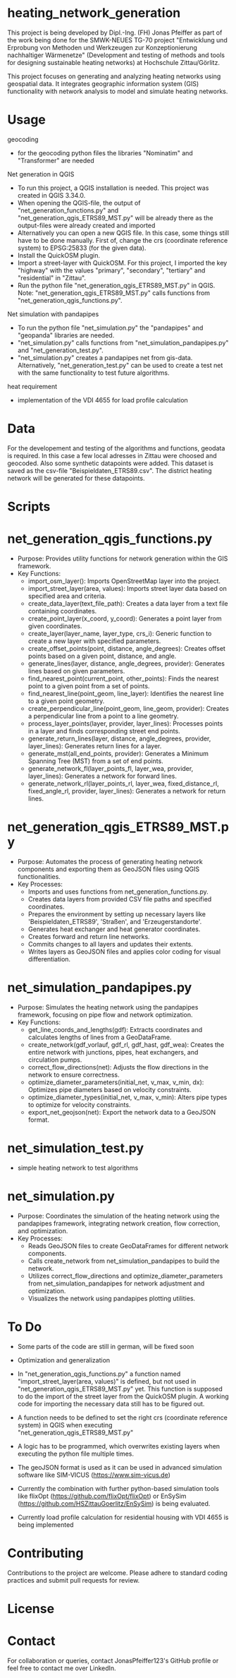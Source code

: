 # heating_network_generation

This project is being developed by Dipl.-Ing. (FH) Jonas Pfeiffer as part of the work being done for the SMWK-NEUES TG-70 project "Entwicklung und Erprobung von Methoden und Werkzeugen zur Konzeptionierung nachhaltiger Wärmenetze" (Development and testing of methods and tools for designing sustainable heating networks) at Hochschule Zittau/Görlitz.

This project focuses on generating and analyzing heating networks using geospatial data. It integrates geographic information system (GIS) functionality with network analysis to model and simulate heating networks.

# Usage

geocoding
- for the geocoding python files the libraries "Nominatim" and "Transformer" are needed

Net generation in QGIS
- To run this project, a QGIS installation is needed. This project was created in QGIS 3.34.0. 
- When opening the QGIS-file, the output of "net_generation_functions.py" and "net_generation_qgis_ETRS89_MST.py" will be already there as the output-files were already created and imported
- Alternatively you can open a new QGIS file. In this case, some things still have to be done manually. First of, change the crs (coordinate reference system) to EPSG:25833 (for the given data). 
- Install the QuickOSM plugin. 
- Import a street-layer with QuickOSM. For this project, I imported the key "highway" with the values "primary", "secondary", "tertiary" and "residential" in "Zittau". 
- Run the python file "net_generation_qgis_ETRS89_MST.py" in QGIS. 
Note: "net_generation_qgis_ETRS89_MST.py" calls functions from "net_generation_qgis_functions.py".

Net simulation with pandapipes
- To run the python file "net_simulation.py" the "pandapipes" and "geopanda" libraries are needed.
- "net_simulation.py" calls functions from "net_simulation_pandapipes.py" and "net_generation_test.py".
- "net_simulation.py" creates a pandapipes net from gis-data. Alternatively, "net_generation_test.py" can be used to create a test net with the same functionality to test future algorithms.

heat requirement
- implementation of the VDI 4655 for load profile calculation

# Data
For the developement and testing of the algorithms and functions, geodata is required. In this case a few local adresses in Zittau were choosed and geocoded. Also some synthetic datapoints were added. This dataset is saved as the csv-file "Beispieldaten_ETRS89.csv". The district heating network will be generated for these datapoints.

# Scripts
# net_generation_qgis_functions.py

- Purpose: Provides utility functions for network generation within the GIS framework.
- Key Functions:
  - import_osm_layer(): Imports OpenStreetMap layer into the project.
  - import_street_layer(area, values): Imports street layer data based on specified area and criteria.
  - create_data_layer(text_file_path): Creates a data layer from a text file containing coordinates.
  - create_point_layer(x_coord, y_coord): Generates a point layer from given coordinates.
  - create_layer(layer_name, layer_type, crs_i): Generic function to create a new layer with specified parameters.
  - create_offset_points(point, distance, angle_degrees): Creates offset points based on a given point, distance, and angle.
  - generate_lines(layer, distance, angle_degrees, provider): Generates lines based on given parameters.
  - find_nearest_point(current_point, other_points): Finds the nearest point to a given point from a set of points.
  - find_nearest_line(point_geom, line_layer): Identifies the nearest line to a given point geometry.
  - create_perpendicular_line(point_geom, line_geom, provider): Creates a perpendicular line from a point to a line geometry.
  - process_layer_points(layer, provider, layer_lines): Processes points in a layer and finds corresponding street end points.
  - generate_return_lines(layer, distance, angle_degrees, provider, layer_lines): Generates return lines for a layer.
  - generate_mst(all_end_points, provider): Generates a Minimum Spanning Tree (MST) from a set of end points.
  - generate_network_fl(layer_points_fl, layer_wea, provider, layer_lines): Generates a network for forward lines.
  - generate_network_rl(layer_points_rl, layer_wea, fixed_distance_rl, fixed_angle_rl, provider, layer_lines): Generates a network for return lines.

# net_generation_qgis_ETRS89_MST.py

- Purpose: Automates the process of generating heating network components and exporting them as GeoJSON files using QGIS functionalities.
- Key Processes:
  - Imports and uses functions from net_generation_functions.py.
  - Creates data layers from provided CSV file paths and specified coordinates.
  - Prepares the environment by setting up necessary layers like 'Beispieldaten_ETRS89', 'Straßen', and 'Erzeugerstandorte'.
  - Generates heat exchanger and heat generator coordinates.
  - Creates forward and return line networks.
  - Commits changes to all layers and updates their extents.
  - Writes layers as GeoJSON files and applies color coding for visual differentiation.

# net_simulation_pandapipes.py

- Purpose: Simulates the heating network using the pandapipes framework, focusing on pipe flow and network optimization.
- Key Functions:
  - get_line_coords_and_lengths(gdf): Extracts coordinates and calculates lengths of lines from a GeoDataFrame.
  - create_network(gdf_vorlauf, gdf_rl, gdf_hast, gdf_wea): Creates the entire network with junctions, pipes, heat exchangers, and circulation pumps.
  - correct_flow_directions(net): Adjusts the flow directions in the network to ensure correctness.
  - optimize_diameter_parameters(initial_net, v_max, v_min, dx): Optimizes pipe diameters based on velocity constraints.
  - optimize_diameter_types(initial_net, v_max, v_min): Alters pipe types to optimize for velocity constraints.
  - export_net_geojson(net): Export the network data to a GeoJSON format.

# net_simulation_test.py

- simple heating network to test algorithms

# net_simulation.py

- Purpose: Coordinates the simulation of the heating network using the pandapipes framework, integrating network creation, flow correction, and optimization.
- Key Processes:
  - Reads GeoJSON files to create GeoDataFrames for different network components.
  - Calls create_network from net_simulation_pandapipes to build the network.
  - Utilizes correct_flow_directions and optimize_diameter_parameters from net_simulation_pandapipes for network adjustment and optimization.
  - Visualizes the network using pandapipes plotting utilities.

# To Do

- Some parts of the code are still in german, will be fixed soon
- Optimization and generalization
  
- In "net_generation_qgis_functions.py" a function named "import_street_layer(area, values)" is defined, but not used in "net_generation_qgis_ETRS89_MST.py" yet. This function is supposed to do the import of the street layer from the QuickOSM plugin. A working code for importing the necessary data still has to be figured out.
- A function needs to be defined to set the right crs (coordinate reference system) in QGIS when executing "net_generation_qgis_ETRS89_MST.py"
- A logic has to be programmed, which overwrites existing layers when executing the python file multiple times.

- The geoJSON format is used as it can be used in advanced simulation software like SIM-VICUS (https://www.sim-vicus.de)

- Currently the combination with further python-based simulation tools like flixOpt (https://github.com/flixOpt/flixOpt) or EnSySim (https://github.com/HSZittauGoerlitz/EnSySim) is being evaluated.

- Currently load profile calculation for residential housing with VDI 4655 is being implemented
  
# Contributing

Contributions to the project are welcome. Please adhere to standard coding practices and submit pull requests for review.

# License



# Contact

For collaboration or queries, contact JonasPfeiffer123's GitHub profile or feel free to contact me over LinkedIn.

